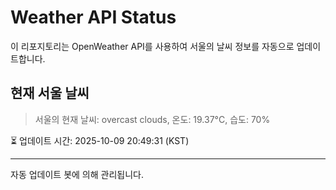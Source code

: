 
# Weather API Status

이 리포지토리는 OpenWeather API를 사용하여 서울의 날씨 정보를 자동으로 업데이트합니다.

## 현재 서울 날씨
> 서울의 현재 날씨: overcast clouds, 온도: 19.37°C, 습도: 70%

⏳ 업데이트 시간: 2025-10-09 20:49:31 (KST)

---
자동 업데이트 봇에 의해 관리됩니다.
